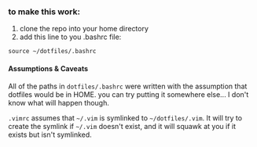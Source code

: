 ### to make this work:
1. clone the repo into your home directory
2. add this line to you .bashrc file:

```
source ~/dotfiles/.bashrc
```

#### Assumptions & Caveats
All of the paths in ```dotfiles/.bashrc``` were written with the assumption that dotfiles would be in HOME. you can try putting it somewhere else... I don't know what will happen though.

```.vimrc``` assumes that ```~/.vim``` is symlinked to ```~/dotfiles/.vim```. It will try to create the symlink if ```~/.vim``` doesn't exist, and it will squawk at you if it exists but isn't symlinked.
